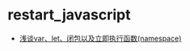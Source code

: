 # restart_javascript

- [浅谈var、let、闭包以及立即执行函数(namespace)](https://github.com/vnues/restart_javascript/blob/feature/vnues_javascript/restart_javascript/variable/README.md)

